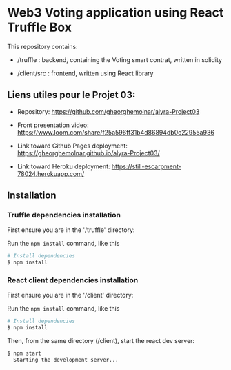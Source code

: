 # Web3 Voting application using React Truffle Box

This repository contains:

- /truffle :    backend, containing the Voting smart contrat, written in solidity

- /client/src : frontend, written using React library

## Liens utiles pour le Projet 03:

- Repository: https://github.com/gheorghemolnar/alyra-Project03

- Front presentation video: https://www.loom.com/share/f25a596ff31b4d86894db0c22955a936

- Link toward Github Pages deployment: https://gheorghemolnar.github.io/alyra-Project03/

- Link toward Heroku deployment: https://still-escarpment-78024.herokuapp.com/

## Installation

### Truffle dependencies installation

First ensure you are in the '/truffle' directory:

Run the `npm install` command, like this

```sh
# Install dependencies
$ npm install
```

### React client dependencies installation

First ensure you are in the '/client' directory:

Run the `npm install` command, like this

```sh
# Install dependencies
$ npm install
```

Then, from the same directory (/client), start the react dev server:

```sh
$ npm start
  Starting the development server...
```
